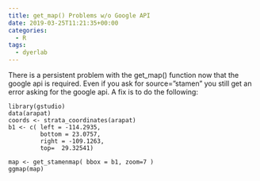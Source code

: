 ```yaml
---
title: get_map() Problems w/o Google API
date: 2019-03-25T11:21:35+00:00
categories:
  - R
tags:
  - dyerlab
---
```

There is a persistent problem with the get_map() function now that the google api is required. Even if you ask for source=&#8221;stamen&#8221; you still get an error asking for the google api. A fix is to do the following:

```
library(gstudio)
data(arapat)
coords <- strata_coordinates(arapat)
b1 <- c( left = -114.2935,
         bottom = 23.0757,
         right = -109.1263,
         top=  29.32541)

map <- get_stamenmap( bbox = b1, zoom=7 )
ggmap(map)
```


